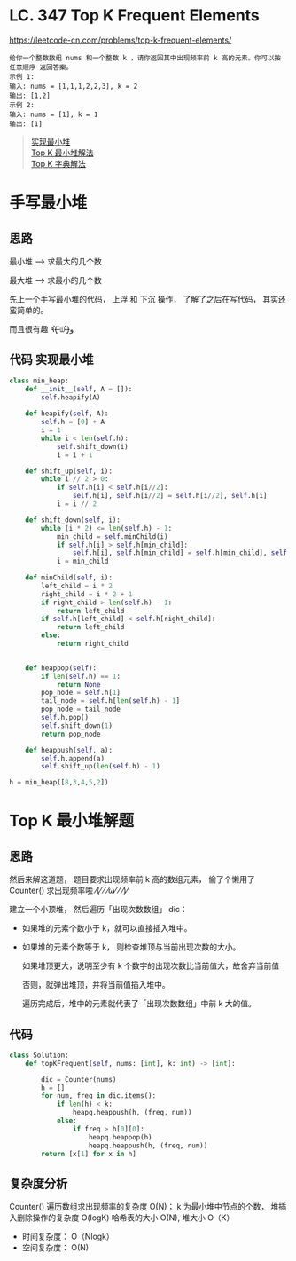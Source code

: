 LC. 347 Top K Frequent Elements
====
https://leetcode-cn.com/problems/top-k-frequent-elements/

	给你一个整数数组 nums 和一个整数 k ，请你返回其中出现频率前 k 高的元素。你可以按 任意顺序 返回答案。
	示例 1:
	输入: nums = [1,1,1,2,2,3], k = 2
	输出: [1,2]
	示例 2:
	输入: nums = [1], k = 1
	输出: [1]
	
> [实现最小堆](https://github.com/PearlCoastal/Leetcode_GitOn/new/master#%E6%89%8B%E5%86%99%E6%9C%80%E5%B0%8F%E5%A0%86)	<br>
> [Top K	最小堆解法](https://github.com/PearlCoastal/Leetcode_GitOn/new/master#top-k-%E6%9C%80%E5%B0%8F%E5%A0%86%E8%A7%A3%E9%A2%98)		<br>
> [Top K 字典解法](https://github.com/PearlCoastal/VSCode_GitOn/blob/master/HashTable/Day20_347_TopKFrequent.md)

手写最小堆
====
## 思路

最小堆 --> 求最大的几个数

最大堆 --> 求最小的几个数

先上一个手写最小堆的代码， 上浮 和 下沉 操作， 了解了之后在写代码， 其实还蛮简单的。

而且很有趣 ٩(˃̶͈̀௰˂̶͈́)و

## 代码 实现最小堆

```python
class min_heap:
    def __init__(self, A = []):
        self.heapify(A)
    
    def heapify(self, A):
        self.h = [0] + A
        i = 1
        while i < len(self.h):
            self.shift_down(i)
            i = i + 1

    def shift_up(self, i):
        while i // 2 > 0:
            if self.h[i] < self.h[i//2]:
                self.h[i], self.h[i//2] = self.h[i//2], self.h[i]
            i = i // 2

    def shift_down(self, i):
        while (i * 2) <= len(self.h) - 1:
            min_child = self.minChild(i)
            if self.h[i] > self.h[min_child]:
                self.h[i], self.h[min_child] = self.h[min_child], self.h[i]
            i = min_child
    
    def minChild(self, i):
        left_child = i * 2
        right_child = i * 2 + 1
        if right_child > len(self.h) - 1:
            return left_child
        if self.h[left_child] < self.h[right_child]:
            return left_child
        else:
            return right_child
        

    def heappop(self):
        if len(self.h) == 1:
            return None
        pop_node = self.h[1]
        tail_node = self.h[len(self.h) - 1]
        pop_node = tail_node
        self.h.pop()
        self.shift_down(1)
        return pop_node

    def heappush(self, a):
        self.h.append(a)
        self.shift_up(len(self.h) - 1)

h = min_heap([8,3,4,5,2])
```
Top K 最小堆解题
====
## 思路
然后来解这道题， 题目要求出现频率前 k 高的数组元素， 偷了个懒用了 Counter() 求出现频率啦 ⁄(⁄ ⁄ ⁄ω⁄ ⁄ ⁄)⁄ 

建立一个小顶堆， 然后遍历「出现次数数组」 dic：

- 如果堆的元素个数小于 k，就可以直接插入堆中。

- 如果堆的元素个数等于 k， 则检查堆顶与当前出现次数的大小。
	
	如果堆顶更大，说明至少有 k 个数字的出现次数比当前值大，故舍弃当前值
	
	否则，就弹出堆顶，并将当前值插入堆中。
	
	遍历完成后，堆中的元素就代表了「出现次数数组」中前 k 大的值。
	
## 代码
```python
class Solution:
    def topKFrequent(self, nums: [int], k: int) -> [int]:

        dic = Counter(nums)
        h = []
        for num, freq in dic.items():
            if len(h) < k:
                heapq.heappush(h, (freq, num))
            else:
                if freq > h[0][0]:
                    heapq.heappop(h)
                    heapq.heappush(h, (freq, num))
        return [x[1] for x in h]
```

## 复杂度分析
Counter() 遍历数组求出现频率的复杂度 O(N)； k 为最小堆中节点的个数， 堆插入删除操作的复杂度 O(logK)
哈希表的大小 O(N), 堆大小 O（K）

- 时间复杂度： O（Nlogk）
- 空间复杂度： O(N)
